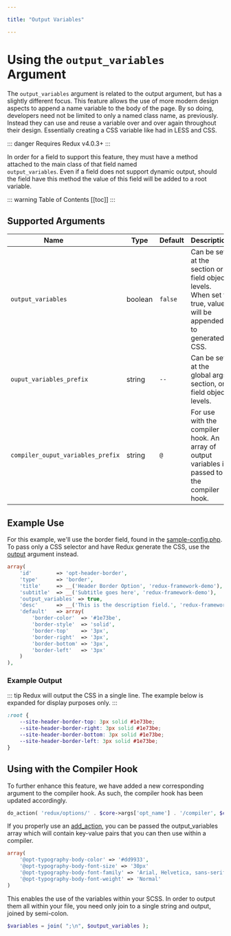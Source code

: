 ```yaml
---

title: "Output Variables" 

---
```


# Using the `output_variables` Argument

The `output_variables` argument is related to the output argument, but has a slightly different focus. This feature 
allows the use of more modern design aspects to append a name variable to the body of the page. By so doing, developers 
need not be limited to only a named class name, as previously. Instead they can use and reuse a variable over and over 
again throughout their design. Essentially creating a CSS variable like had in LESS and CSS.

::: danger 
Requires Redux v4.0.3+
:::

In order for a field to support this feature, they must have a method attached to the main class of that field named  
`output_variables`. Even if a field does not support dynamic output, should the field have this method the value of this
field will be added to a root variable.

::: warning Table of Contents
[[toc]]
:::

## Supported Arguments
|<div style="width:200px;">Name</div>|Type|Default|Description|
|--- |--- |--- |--- |
|`output_variables`|boolean|`false`|Can be set at the section or field object levels. When set to true, values will be appended to generated CSS.|
|`ouput_variables_prefix`|string|`--`|Can be set at the global args, section, or field object levels.|
|`compiler_ouput_variables_prefix`|string|`@`|For use with the compiler hook. An array of output variables is passed to the compiler hook.|

## Example Use

For this example, we'll use the border field, found in the 
<a href="https://github.com/ReduxFramework/redux-framework/blob/master/sample/sample-config.php">sample-config.php</a>. 
To pass only a CSS selector and have Redux generate the CSS, use the [output](output.md) argument instead.
```php
array(
    'id'        => 'opt-header-border',
    'type'      => 'border',
    'title'     => __('Header Border Option', 'redux-framework-demo'),
    'subtitle'  => __('Subtitle goes here', 'redux-framework-demo'),
    'output_variables' => true,
    'desc'      => __('This is the description field.', 'redux-framework-demo'),
    'default'   => array(
        'border-color'  => '#1e73be', 
        'border-style'  => 'solid', 
        'border-top'    => '3px', 
        'border-right'  => '3px', 
        'border-bottom' => '3px', 
        'border-left'   => '3px'
    )
),
```

### Example Output

::: tip 
Redux will output the CSS in a single line. The example below is expanded for display purposes only.
:::

```css
:root {
    --site-header-border-top: 3px solid #1e73be;
    --site-header-border-right: 3px solid #1e73be;
    --site-header-border-bottom: 3px solid #1e73be;
    --site-header-border-left: 3px solid #1e73be;
}
```

## Using with the Compiler Hook
To further enhance this feature, we have added a new corresponding argument to the compiler hook. As such, the compiler hook has been updated accordingly.
```php
do_action( 'redux/options/' . $core->args['opt_name'] . '/compiler', $core->options, $compiler_css, $core->transients['changed_values'], $core->output_variables );
```

If you properly use an [add_action](https://developer.wordpress.org/reference/functions/add_action/), you can be passed the output_variables array which will contain key-value pairs that you can then use within a compiler.

```php
array(
    '@opt-typography-body-color' => '#dd9933',
    '@opt-typography-body-font-size' => '30px'
    '@opt-typography-body-font-family' => 'Arial, Helvetica, sans-serif'
    '@opt-typography-body-font-weight' => 'Normal'
)
```

This enables the use of the variables within your SCSS. In order to output them all within your file, you need only join to a single string and output, joined by semi-colon. 

```php
$variables = join( ";\n", $output_variables );
```
